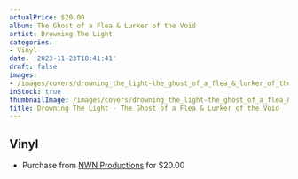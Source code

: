 ```yaml
---
actualPrice: $20.00
album: The Ghost of a Flea & Lurker of the Void
artist: Drowning The Light
categories:
- Vinyl
date: '2023-11-23T18:41:41'
draft: false
images:
- /images/covers/drowning_the_light-the_ghost_of_a_flea_&_lurker_of_the_void.jpg
inStock: true
thumbnailImage: /images/covers/drowning_the_light-the_ghost_of_a_flea_&_lurker_of_the_void-thumb.jpg
title: Drowning The Light - The Ghost of a Flea & Lurker of the Void
---
```


## Vinyl
* Purchase from [NWN Productions](http://shop.nwnprod.com/index.php?route=product/product&path=75&product_id=42554&sort=pd.name&order=ASC) for $20.00
